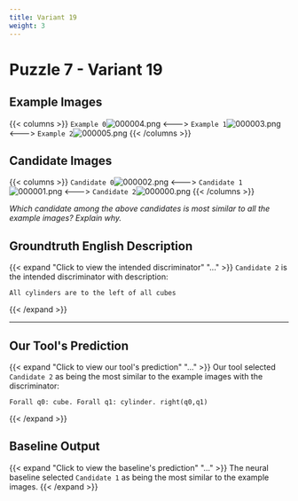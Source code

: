 ```yaml
---
title: Variant 19
weight: 3
---
```


# Puzzle 7 - Variant 19

## Example Images
{{< columns >}}
`Example 0`![000004.png](/clevr-variants/partition/fovariant-19/render/images/CLEVR_val_000004.png)
<--->
`Example 1`![000003.png](/clevr-variants/partition/fovariant-19/render/images/CLEVR_val_000003.png)
<--->
`Example 2`![000005.png](/clevr-variants/partition/fovariant-19/render/images/CLEVR_val_000005.png)
{{< /columns >}}

## Candidate Images
{{< columns >}}
`Candidate 0`![000002.png](/clevr-variants/partition/fovariant-19/render/images/CLEVR_val_000002.png)
<--->
`Candidate 1`![000001.png](/clevr-variants/partition/fovariant-19/render/images/CLEVR_val_000001.png)
<--->
`Candidate 2`![000000.png](/clevr-variants/partition/fovariant-19/render/images/CLEVR_val_000000.png)
{{< /columns >}}

*Which candidate among the above candidates is most similar to all the example images? Explain why.*

## Groundtruth English Description

{{< expand "Click to view the intended discriminator" "..." >}}
`Candidate 2` is the intended discriminator with description:
```plaintext 
All cylinders are to the left of all cubes
```
{{< /expand >}}

---



## Our Tool's Prediction

{{< expand "Click to view our tool's prediction" "..." >}}
Our tool selected `Candidate 2` as being the most similar to the example images with the discriminator:
```plaintext
Forall q0: cube. Forall q1: cylinder. right(q0,q1)
```
{{< /expand >}}



## Baseline Output

{{< expand "Click to view the baseline's prediction" "..." >}}
The neural baseline selected `Candidate 1` as being the most similar to the example images.
{{< /expand >}}

